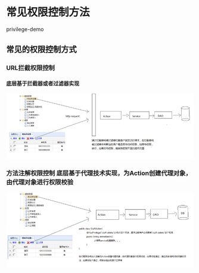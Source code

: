 # 常见权限控制方法

privilege-demo

## 常见的权限控制方式 

###  URL拦截权限控制 

#### 底层基于拦截器或者过滤器实现

![](../../.gitbook/assets/image%20%2835%29.png)

###  方法注解权限控制 底层基于代理技术实现，为Action创建代理对象，由代理对象进行权限校验

![](../../.gitbook/assets/image%20%2821%29.png)



